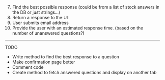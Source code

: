 


7. Find the best possible response (could be from a list of stock answers in the DB or just strings...)
8. Return a response to the UI
10. User submits email address
13. Provide the user with an estimated response time. (based on the number of unanswered questions?)
---


TODO

- Write method to find the best response to a question
- Make confirmation page better
- Comment code
- Create method to fetch answered questions and display on another tab
